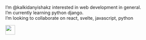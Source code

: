 I’m @kalkidanyishakz interested in web development in general. <br>
I’m currently learning python django. <br>
I’m looking to collaborate on react, svelte, javascript, python <br>

<a href='https://t.me/kalkdn'>
  <img src="https://upload.wikimedia.org/wikipedia/commons/8/82/Telegram_logo.svg" width="30">
</a>


<!---
kalkidanyishakz/kalkidanyishakz is a ✨ special ✨ repository because its `README.md` (this file) appears on your GitHub profile.
You can click the Preview link to take a look at your changes.
--->

